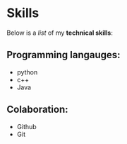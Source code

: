 # Skills

Below is a _list_ of my **technical skills**:

## Programming langauges:
- python
- c++
- Java

## Colaboration:
- Github
- Git 
